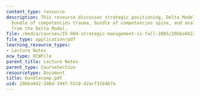 ```yaml
---
content_type: resource
description: This resource discusses strategic positioning, Delta Model strategies,
  bundle of competencies trauma, bundle of competencies spine, and analysis, and insights
  from the Delta Model.
file: /media/courses/15-904-strategic-management-ii-fall-2005/29bba942246d194f5518d2acf318467a_bundlecomp.pdf
file_type: application/pdf
learning_resource_types:
- Lecture Notes
ocw_type: OCWFile
parent_title: Lecture Notes
parent_type: CourseSection
resourcetype: Document
title: bundlecomp.pdf
uid: 29bba942-246d-194f-5518-d2acf318467a
---
```

